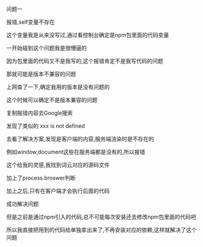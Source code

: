 问题一

报错,self变量不存在

这个变量我是从来没写过,通过看控制台确定是npm包里面的代码变量

一开始碰到这个问题我是很懵逼的

因为包里面的代码又不是我写的,这个报错肯定不是我写代码的问题

那就可能是版本不兼容的问题

上网查了一下,确定我用的版本是没有问题的

这个时候可以确定不是版本兼容的问题

复制报错内容去Google搜索

发现了类似的 xxx is not defined

去看了解决方案,发现是客户端的内容,服务端渲染时是不存在的

例如window,document这些在服务端都是没有的,所以报错

这个给我的灵感,我找到词云对应的源码文件

加上了process.broswer判断

加上之后,只有在客户端才会执行后面的代码

成功解决问题

但是之前是通过npm引入的代码,总不可能每次安装还去修改npm包里面的代码吧

所以我直接把用到的代码给单独拿出来了,不再安装对应的依赖,这样就解决了这个问题

